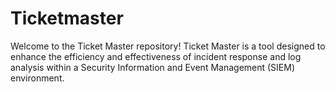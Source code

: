 # Ticketmaster
 Welcome to the Ticket Master repository! Ticket Master is a tool designed to enhance the efficiency and effectiveness of incident response and log analysis within a Security Information and Event Management (SIEM) environment.
